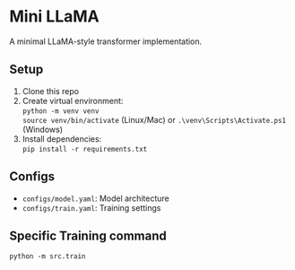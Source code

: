 # Mini LLaMA

A minimal LLaMA-style transformer implementation.

## Setup
1. Clone this repo
2. Create virtual environment:  
   `python -m venv venv`  
   `source venv/bin/activate` (Linux/Mac) or `.\venv\Scripts\Activate.ps1` (Windows)
3. Install dependencies:  
   `pip install -r requirements.txt`

## Configs
- `configs/model.yaml`: Model architecture
- `configs/train.yaml`: Training settings

## Specific Training command
```
python -m src.train
```
